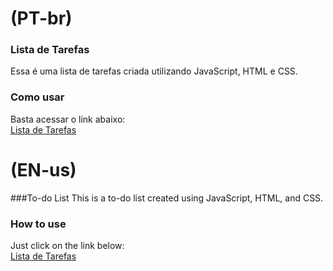 # (PT-br)
### Lista de Tarefas
Essa é uma lista de tarefas criada utilizando JavaScript, HTML e CSS.

### Como usar
Basta acessar o link abaixo:<br>
[Lista de Tarefas](https://jpcchaves.github.io/to-do-list/)

# (EN-us)
###To-do List
This is a to-do list created using JavaScript, HTML, and CSS.

### How to use
Just click on the link below:<br>
[Lista de Tarefas](https://jpcchaves.github.io/to-do-list/)
